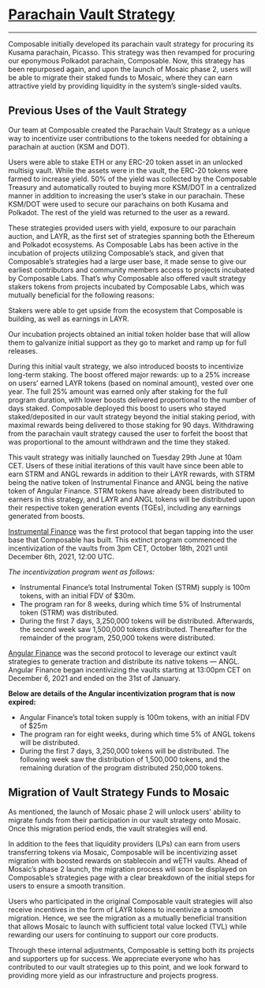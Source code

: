 # **[Parachain Vault Strategy](https://dali.devnets.composablefinance.ninja/products/parachain-vault-strategy.html#parachain-vault-strategy)**


---

Composable initially developed its parachain vault strategy for procuring its Kusama parachain, Picasso. This strategy was then revamped for procuring our eponymous Polkadot parachain, Composable. Now, this strategy has been repurposed again, and upon the launch of Mosaic phase 2, users will be able to migrate their staked funds to Mosaic, where they can earn attractive yield by providing liquidity in the system’s single-sided vaults.


## Previous Uses of the Vault Strategy

Our team at Composable created the Parachain Vault Strategy as a unique way to incentivize user contributions to the tokens needed for obtaining a parachain at auction (KSM and DOT). 

Users were able to stake ETH or any ERC-20 token asset in an unlocked multisig vault. While the assets were in the vault, the ERC-20 tokens were farmed to increase yield. 50% of the yield was collected by the Composable Treasury and automatically routed to buying more KSM/DOT in a centralized manner in addition to increasing the user’s stake in our parachain. These KSM/DOT were used to secure our parachains on both Kusama and Polkadot. The rest of the yield was returned to the user as a reward. 

These strategies provided users with yield, exposure to our parachain auction, and LAYR, as the first set of strategies spanning both the Ethereum and Polkadot ecosystems. As Composable Labs has been active in the incubation of projects utilizing Composable’s stack, and given that Composable’s strategies had a large user base, it made sense to give our earliest contributors and community members access to projects incubated by Composable Labs. That’s why Composable also offered vault strategy stakers tokens from projects incubated by Composable Labs, which was mutually beneficial for the following reasons:

Stakers were able to get upside from the ecosystem that Composable is building, as well as earnings in LAYR.

Our incubation projects obtained an initial token holder base that will allow them to galvanize initial support as they go to market and ramp up for full releases.

During this initial vault strategy, we also introduced boosts to incentivize long-term staking. The boost offered major rewards: up to a 25% increase on users’ earned LAYR tokens (based on nominal amount), vested over one year. The full 25% amount was earned only after staking for the full program duration, with lower boosts delivered proportional to the number of days staked. Composable deployed this boost to users who stayed staked/deposited in our vault strategy beyond the initial staking period, with maximal rewards being delivered to those staking for 90 days. Withdrawing from the parachain vault strategy caused the user to forfeit the boost that was proportional to the amount withdrawn and the time they staked. 

This vault strategy was initially launched on Tuesday 29th June at 10am CET. Users of these initial iterations of this vault have since been able to earn STRM and ANGL rewards in addition to their LAYR rewards, with STRM being the native token of Instrumental Finance and ANGL being the native token of Angular Finance. STRM tokens have already been distributed to earners in this strategy, and LAYR and ANGL tokens will be distributed upon their respective token generation events (TGEs), including any earnings generated from boosts.

[Instrumental Finance](instrumental.finance) was the first protocol that began tapping into the user base that Composable has built. This extinct program commenced the incentivization of the vaults from 3pm CET, October 18th, 2021 until December 6th, 2021, 12:00 UTC.

_The incentivization program went as follows:_



* Instrumental Finance’s total Instrumental Token (STRM) supply is 100m tokens, with an initial FDV of $30m.
* The program ran for 8 weeks, during which time 5% of Instrumental token (STRM) was distributed.
* During the first 7 days, 3,250,000 tokens will be distributed. Afterwards, the second week saw 1,500,000 tokens distributed. Thereafter for the remainder of the program, 250,000 tokens were distributed.

[Angular Finance](https://www.angular.finance/) was the second protocol to leverage our extinct vault strategies to generate traction and distribute its native tokens — ANGL. Angular Finance began incentivizing the vaults starting at 13:00pm CET on December 6, 2021 and ended on the 31st of January.

**Below are details of the Angular incentivization program that is now expired:**



* Angular Finance’s total token supply is 100m tokens, with an initial FDV of $25m
* The program ran for eight weeks, during which time 5% of ANGL tokens will be distributed.
* During the first 7 days, 3,250,000 tokens will be distributed. The following week saw the distribution of 1,500,000 tokens, and the remaining duration of the program distributed 250,000 tokens.


## Migration of Vault Strategy Funds to Mosaic

As mentioned, the launch of Mosaic phase 2 will unlock users’ ability to migrate funds from their participation in our vault strategy onto Mosaic. Once this migration period ends, the vault strategies will end.

In addition to the fees that liquidity providers (LPs) can earn from users transferring tokens via Mosaic, Composable will be incentivizing asset migration with boosted rewards on stablecoin and wETH vaults. Ahead of Mosaic’s phase 2 launch, the migration process will soon be displayed on Composable’s strategies page with a clear breakdown of the initial steps for users to ensure a smooth transition.

Users who participated in the original Composable vault strategies will also receive incentives in the form of LAYR tokens to incentivize a smooth migration. Hence, we see the migration as a mutually beneficial transition that allows Mosaic to launch with sufficient total value locked (TVL) while rewarding our users for continuing to support our core products.

Through these internal adjustments, Composable is setting both its projects and supporters up for success. We appreciate everyone who has contributed to our vault strategies up to this point, and we look forward to providing more yield as our infrastructure and projects progress.